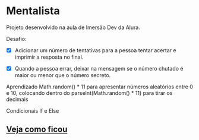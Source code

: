 # Mentalista

Projeto desenvolvido na aula de  Imersão Dev da Alura.

Desafio:
- [x]  Adicionar um número de tentativas para a pessoa tentar acertar e imprimir a resposta no final.
- [x]  Quando a pessoa errar, deixar na mensagem se o número chutado é maior ou menor que o número secreto.


Aprendizado
Math.random() * 11 para apresentar números aleatórios entre 0 e 10, colocando dentro do parseInt(Math.random() * 11) para tirar os decimais

Condicionais If e Else

## [Veja como ficou](https://gracibrea.github.io/Mentalista/)
